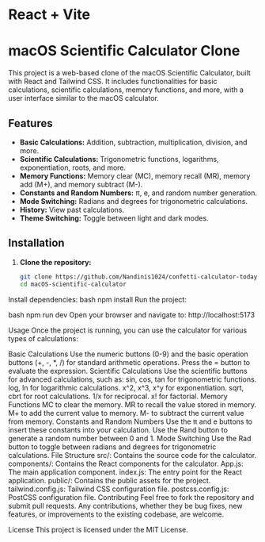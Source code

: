 # React + Vite

# macOS Scientific Calculator Clone

This project is a web-based clone of the macOS Scientific Calculator, built with React and Tailwind CSS. It includes functionalities for basic calculations, scientific calculations, memory functions, and more, with a user interface similar to the macOS calculator.

## Features

- **Basic Calculations:** Addition, subtraction, multiplication, division, and more.
- **Scientific Calculations:** Trigonometric functions, logarithms, exponentiation, roots, and more.
- **Memory Functions:** Memory clear (MC), memory recall (MR), memory add (M+), and memory subtract (M-).
- **Constants and Random Numbers:** π, e, and random number generation.
- **Mode Switching:** Radians and degrees for trigonometric calculations.
- **History:** View past calculations.
- **Theme Switching:** Toggle between light and dark modes.

## Installation

1. **Clone the repository:**
   ```bash
   git clone https://github.com/Nandinis1024/confetti-calculator-todayPay.git
   cd macOS-scientific-calculator

Install dependencies:
bash
npm install
Run the project:

bash
npm run dev
Open your browser and navigate to:
http://localhost:5173

Usage
Once the project is running, you can use the calculator for various types of calculations:

Basic Calculations
Use the numeric buttons (0-9) and the basic operation buttons (+, -, *, /) for standard arithmetic operations.
Press the = button to evaluate the expression.
Scientific Calculations
Use the scientific buttons for advanced calculations, such as:
sin, cos, tan for trigonometric functions.
log, ln for logarithmic calculations.
x^2, x^3, x^y for exponentiation.
sqrt, cbrt for root calculations.
1/x for reciprocal.
x! for factorial.
Memory Functions
MC to clear the memory.
MR to recall the value stored in memory.
M+ to add the current value to memory.
M- to subtract the current value from memory.
Constants and Random Numbers
Use the π and e buttons to insert these constants into your calculation.
Use the Rand button to generate a random number between 0 and 1.
Mode Switching
Use the Rad button to toggle between radians and degrees for trigonometric calculations.
File Structure
src/: Contains the source code for the calculator.
components/: Contains the React components for the calculator.
App.js: The main application component.
index.js: The entry point for the React application.
public/: Contains the public assets for the project.
tailwind.config.js: Tailwind CSS configuration file.
postcss.config.js: PostCSS configuration file.
Contributing
Feel free to fork the repository and submit pull requests. Any contributions, whether they be bug fixes, new features, or improvements to the existing codebase, are welcome.

License
This project is licensed under the MIT License.
